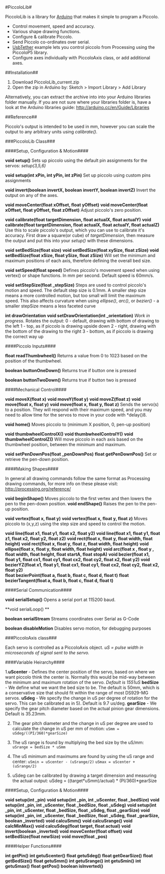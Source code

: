 #PiccoloLib#


PiccoloLib is a library for [Arduino](www.arduino.cc) that makes it simple to program a Piccolo.

* Control movement, speed and accuracy.
* Various shape drawing functions.
* Configure & calibrate Piccolo.
* Send Piccolo co-ordinates over serial.
* [UsbTether]() example lets you control piccolo from Processing using the PiccoloP5 library.
* Configure axes individually with PiccoloAxis class, or add additional axes.

##Installation##

1. Download PiccoloLib_current.zip
2. Open the zip in Arduino by: Sketch > Import Library > Add Library

Alternatively, you can extract the archive into into your Arduino libraries folder manually.
If you are not sure where your libraries folder is, have a look at the Arduino libraries guide: http://arduino.cc/en/Guide/Libraries

##Reference##

Piccolo's output is intended to be used in mm, however you can scale the output to any arbitrary units using *calibrate()*.

###PiccoloLib Class###

####Setup, Configuration & Motion####

**void setup()**
Sets up piccolo using the default pin assignments for the servos: *setup(3,5,6)*

**void setup(int xPin, int yPin, int zPin)**
Set up piccolo using custom pins assignments

**void invert(boolean invertX, boolean invertY, boolean invertZ)**
Invert the output on any of the axes.

**void moveCenter(float xOffset, float yOffset)**
**void moveCenter(float xOffset, float yOffset, float zOffset)**
Adjust piccolo's zero position.

**void calibrate(float targetDimension, float actualX, float actualY)**
**void calibrate(float targetDimension, float actualX, float actualY, float actualZ)**
Use this to scale piccolo's output, which you can use to calibrate it's accuracy.  First draw a square(or cube) of *targetDimension*, then measure the output and put this into your *setup()* with these dimensions.

**void setBedSize(float size)**
**void setBedSize(float xySize, float zSize)**
**void setBedSize(float xSize, float ySize, float zSize)**
Will set the minimum and maximum positions of each axis, therefore defining the overall bed size.

**void setSpeed(float speed)**
Defines piccolo's movement speed when using vertex() or shape functions.  In mm per second.  Default speed is 60mm/s.

**void setStepSize(float _stepSize)**
Steps are used to control piccolo's motion and speed.  The default step size is 0.1mm.  A smaller step size means a more controlled motion, but too small will limit the maximum speed.  This also affects curvature when using *ellipse()*, *arc()*, or *bezier()* - a smaller stepSize means a less faceted curve

**int drawOrientation**
**void setDrawOrientation(int _orientation)**
*Work in progress.* Rotates the output:
0 - default, drawing with bottom of drawing to the left
1 - top, as if piccolo is drawing upside down
2 - right, drawing with the bottom of the drawing to the right
3  - bottom, as if piccolo is drawing the correct way up

####Piccolo Inputs####

**float readThumbwheel()**
Returns a value from 0 to 1023 based on the position of the thumbwheel.

**boolean buttonOneDown()**
Returns true if button one is pressed

**boolean buttonTwoDown()**
Returns true if button two is pressed

####Mechanical Control####

**void moveX(float x)**
**void moveY(float y)**
**void moveZ(float z)**
**void move(float x, float y)**
**void move(float x, float y, float z)**
Sends the servo(s) to a position.  They will respond with their maximum speed, and you may need to allow time for the servos to move in your code with *delay()8.

**void home()**
Moves piccolo to (minimum X position, 0, pen-up position)

**void thumbwheelControlX()**
**void thumbwheelControlY()**
**void thumbwheelControlZ()**
Will move piccolo in each axis based on the thumbwheel position, between the minimum and maximum.

**void setPenDownPos(float _penDownPos)**
**float getPenDownPos()**
Set or retrieve the pen-down position.

####Making Shapes####

In general all drawing commands follow the same format as Processing drawing commands, for more info on these please visit: http://processing.org/reference/

**void beginShape()**
Moves piccolo to the first vertex and then lowers the pen to the pen-down position.
**void endShape()**
Raises the pen to the pen-up position.

**void vertex(float x,  float y)**
**void vertex(float x,  float y,  float z)**
Moves piccolo to (x,y,z) using the step size and speed to control the motion.

**void line(float x1, float y1, float x2, float y2)**
**void line(float x1, float y1, float z1, float x2, float y2, float z2)**
**void rect(float x,  float y,  float width, float height)**
**void rect(float x,  float y,  float z, float width, float height)**
**void ellipse(float x,  float y,  float width, float height)**
**void arc(float x , float y , float width, float height, float startA, float stopA)**
**void bezier(float x1, float  y1, float  cx1, float  cy1, float  cx2, float  cy2, float  x2, float  y2)**
**void bezierYZ(float x1, float  y1, float  cx1, float  cy1, float  cx2, float  cy2, float  x2, float  y2)**     
**float bezierPoint(float a, float b, float c, float d, float t)**
**float bezierTangent(float a, float b, float c, float d, float t)**

####Serial Communication####

**void serialSetup()**
Opens a serial port at 115200 baud.

**void serialLoop() **  

**boolean serialStream**
Streams coordinates over Serial as G-Code

**boolean disableMotion**
Disables servo motion, for debugging purposes



###PiccoloAxis class###

Each servo is controlled as a PiccoloAxis object.
*uS = pulse width in microseconds of signal sent to the servo.*

####Variable Heirarchy####

1.**uScenter** - Defines the center position of the servo, based on where we want piccolo think the center is.  Normally this would be mid-way between the minimum and maximum rotation of the servo.  *Default is 1551uS*
**bedSize** - We define what we want the bed size to be.  The default is 50mm, which is a conservative size that should fit within the range of most DS929-MG servos.
**uSdeg** - We specify the change in uS per degree of rotation for the servo. This can be calibrated as in 5).  Default is 9.7 us/deg.
**gearSize** - We specify the gear pitch diameter based on the actual pinion gear dimensions.  Default is 35.23mm.

2. The gear pitch diameter and the change in uS per degree are used to calculate
the change in uS per mm of motion:
`uSmm = uSdeg/((PI/360)*gearSize)`

3. The uS range is found by multiplying the bed size by the uS/mm:
`uSrange = bedSize * uSmm`

4. The uS minimum and maximums are found by using the uS range and center:
`uSmin = uScenter - (uSrange/2)`
`uSmax = uScenter + (uSrange/2)`

5. uSdeg can be calibrated by drawing a target dimension and measuring the actual output:
    uSdeg  = ((target*uSmm)/actual) * (PI/360)*gearSize

####Setup, Configuration & Motion####

**void setup(int _pin)**
**void setup(int _pin, int _uScenter, float _bedSize)**
**void setup(int _pin, int _uScenter, float _bedSize, float _uSdeg)**
**void setup(int _pin, int _uScenter, float _bedSize, float _uSdeg, float _gearSize)**
**void setup(int _pin, int _uScenter, float _bedSize, float _uSdeg, float _gearSize, boolean _inverted)**
**void calcuSmm()**
**void calcuSrange()**
**void calcMinMax()**
**void calcuSdeg(float target, float actual)**
**void invert(boolean _inverted)**
**void moveCenter(float offset)**
**void setBedSize(float newSize)**
**void move(float _pos)**

####Helper Functions####

**int   getPin()**
**int   getuScenter()**
**float getuSdeg()**
**float getGearSize()**
**float getBedSize()**
**float getuSmm()**
**int   getuSrange()**
**int   getuSmin()**
**int   getuSmax()**
**float getPos()**
**boolean isInverted()**